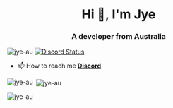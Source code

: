 <h1 align="center">Hi 👋, I'm Jye</h1>
<h3 align="center">A developer from Australia</h3>

<p align="left"> <img src="https://komarev.com/ghpvc/?username=jye-au&label=Profile%20views&color=0e75b6&style=flat" alt="jye-au" /> <a href="https://discord.gg/PSqXgg8v8M" title=""><img alt="Discord Status" src="https://discordapp.com/api/guilds/807309391849062480/widget.png"></a> </p>

- 📫 How to reach me **[Discord](https://discord.conceptcollective.net)**

<p><img align="left" src="https://github-readme-stats.vercel.app/api/top-langs?username=jye-au&show_icons=true&locale=en&layout=compact" alt="jye-au" /></p>

<p>&nbsp;<img align="center" src="https://github-readme-stats.vercel.app/api?username=jye-au&show_icons=true&locale=en" alt="jye-au" /></p>

<p><img align="center" src="https://github-readme-streak-stats.herokuapp.com/?user=jye-au&" alt="jye-au" /></p>

